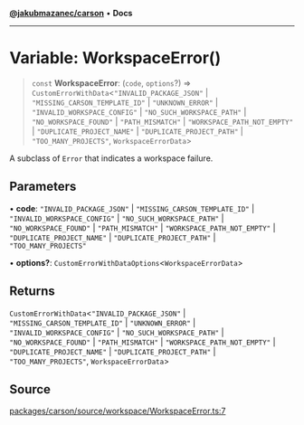 [**@jakubmazanec/carson**](../README.md) • **Docs**

---

# Variable: WorkspaceError()

> `const` **WorkspaceError**: (`code`, `options`?) =>
> `CustomErrorWithData`\<`"INVALID_PACKAGE_JSON"` \| `"MISSING_CARSON_TEMPLATE_ID"` \|
> `"UNKNOWN_ERROR"` \| `"INVALID_WORKSPACE_CONFIG"` \| `"NO_SUCH_WORKSPACE_PATH"` \|
> `"NO_WORKSPACE_FOUND"` \| `"PATH_MISMATCH"` \| `"WORKSPACE_PATH_NOT_EMPTY"` \|
> `"DUPLICATE_PROJECT_NAME"` \| `"DUPLICATE_PROJECT_PATH"` \| `"TOO_MANY_PROJECTS"`,
> `WorkspaceErrorData`\>

A subclass of `Error` that indicates a workspace failure.

## Parameters

• **code**: `"INVALID_PACKAGE_JSON"` \| `"MISSING_CARSON_TEMPLATE_ID"` \|
`"INVALID_WORKSPACE_CONFIG"` \| `"NO_SUCH_WORKSPACE_PATH"` \| `"NO_WORKSPACE_FOUND"` \|
`"PATH_MISMATCH"` \| `"WORKSPACE_PATH_NOT_EMPTY"` \| `"DUPLICATE_PROJECT_NAME"` \|
`"DUPLICATE_PROJECT_PATH"` \| `"TOO_MANY_PROJECTS"`

• **options?**: `CustomErrorWithDataOptions`\<`WorkspaceErrorData`\>

## Returns

`CustomErrorWithData`\<`"INVALID_PACKAGE_JSON"` \| `"MISSING_CARSON_TEMPLATE_ID"` \|
`"UNKNOWN_ERROR"` \| `"INVALID_WORKSPACE_CONFIG"` \| `"NO_SUCH_WORKSPACE_PATH"` \|
`"NO_WORKSPACE_FOUND"` \| `"PATH_MISMATCH"` \| `"WORKSPACE_PATH_NOT_EMPTY"` \|
`"DUPLICATE_PROJECT_NAME"` \| `"DUPLICATE_PROJECT_PATH"` \| `"TOO_MANY_PROJECTS"`,
`WorkspaceErrorData`\>

## Source

[packages/carson/source/workspace/WorkspaceError.ts:7](https://github.com/jakubmazanec/js-tools/blob/7be96c9bc335915647cfe729050b17fe2580309a/packages/carson/source/workspace/WorkspaceError.ts#L7)
